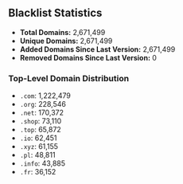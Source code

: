 ## Blacklist Statistics

- **Total Domains:** 2,671,499
- **Unique Domains:** 2,671,499
- **Added Domains Since Last Version:** 2,671,499
- **Removed Domains Since Last Version:** 0

### Top-Level Domain Distribution

-  `.com`: 1,222,479
-  `.org`: 228,546
-  `.net`: 170,372
-  `.shop`: 73,110
-  `.top`: 65,872
-  `.io`: 62,451
-  `.xyz`: 61,155
-  `.pl`: 48,811
-  `.info`: 43,885
-  `.fr`: 36,152
